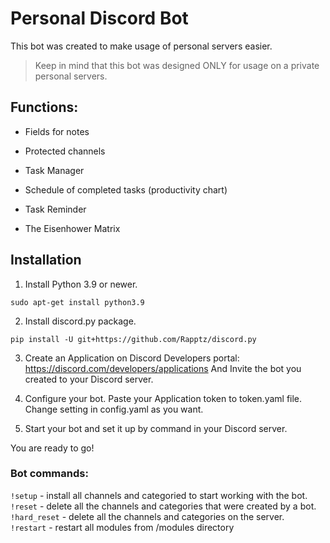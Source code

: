 # Personal Discord Bot

This bot was created to make usage of personal servers easier.
> Keep in mind that this bot was designed ONLY for usage on a private personal servers.

## Functions:
- Fields for notes
- Protected channels

- Task Manager
- Schedule of completed tasks (productivity chart)
- Task Reminder
- The Eisenhower Matrix

## Installation

1. Install Python 3.9 or newer.
```
sudo apt-get install python3.9
```

2. Install discord.py package.
```
pip install -U git+https://github.com/Rapptz/discord.py
```

3. Create an Application on Discord Developers portal:
https://discord.com/developers/applications
And Invite the bot you created to your Discord server.

4. Configure your bot.
Paste your Application token to token.yaml file.
Change setting in config.yaml as you want.

5. Start your bot and set it up by command in your Discord server.

You are ready to go!

### Bot commands:
```!setup``` - install all channels and categoried to start working with the bot. <br/> 
```!reset``` - delete all the channels and categories that were created by a bot. <br/> 
```!hard_reset``` - delete all the channels and categories on the server. <br/> 
```!restart``` - restart all modules from /modules directory <br/> 
